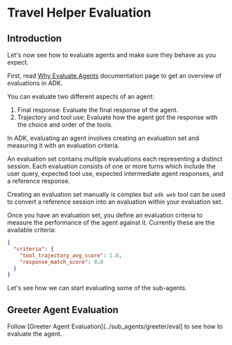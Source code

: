 # Travel Helper Evaluation

## Introduction

Let's now see how to evaluate agents and make sure they behave as you expect. 

First, read [Why Evaluate Agents](https://google.github.io/adk-docs/evaluate/) documentation page to get an overview of 
evaluations in ADK. 

You can evaluate two different aspects of an agent:

1. Final response: Evaluate the final response of the agent.
2. Trajectory and tool use: Evaluate how the agent got the response with the choice and order of the tools.

In ADK, evaluating an agent involves creating an evaluation set and measuring it with an evaluation criteria. 

An evaluation set contains multiple evaluations each representing a distinct session. Each evaluation consists of one or
more turns which include the user query, expected tool use, expected intermediate agent responses, and a reference response. 

Creating an evaluation set manually is complex but `adk web` tool can be used to convert a reference session into an 
evaluation within your evaluation set.

Once you have an evaluation set, you define an evaluation criteria to measure the performance of the agent against it.
Currently these are the available criteria:

```json
{
  "criteria": {
    "tool_trajectory_avg_score": 1.0,
    "response_match_score": 0.8
  }
}
```

Let's see how we can start evaluating some of the sub-agents. 

## Greeter Agent Evaluation

Follow [Greeter Agent Evaluation](../sub_agents/greeter/eval] to see how to evaluate the agent.

